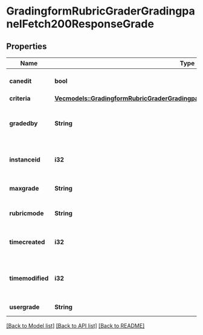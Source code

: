 # GradingformRubricGraderGradingpanelFetch200ResponseGrade

## Properties

Name | Type | Description | Notes
------------ | ------------- | ------------- | -------------
**canedit** | **bool** | Can the user edit this | [default to null]
**criteria** | [**Vec<models::GradingformRubricGraderGradingpanelFetch200ResponseGradeCriteriaInner>**](gradingform_rubric_grader_gradingpanel_fetch_200_response_grade_criteria_inner.md) |  | 
**gradedby** | **String** | The assumed grader of this grading instance | 
**instanceid** | **i32** | The id of the current grading instance | 
**maxgrade** | **String** | Max possible grade | 
**rubricmode** | **String** | The mode i.e. evaluate editable | [default to null]
**timecreated** | **i32** | The time that the grade was created | 
**timemodified** | **i32** | The time that the grade was last updated | 
**usergrade** | **String** | Current user grade | 

[[Back to Model list]](../README.md#documentation-for-models) [[Back to API list]](../README.md#documentation-for-api-endpoints) [[Back to README]](../README.md)


